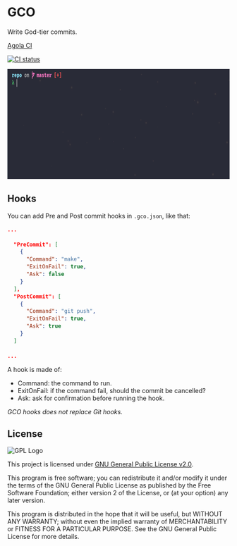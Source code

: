 # GCO

Write God-tier commits.

[Agola CI](https://ci.notagovernment.agency/user/Pauloo27/projects/GCO.proj)

[![CI status](https://ci.notagovernment.agency/api/v1alpha/badges/a04bdf61-b3f3-422a-bb81-10c5408abf20?branch=master)](https://ci.notagovernment.agency/user/Pauloo27/projects/GCO.proj)


<img src="https://github.com/Pauloo27/gco/raw/master/.assets/commit.gif" alt="Usage example gif" height="250x" />

## Hooks

You can add Pre and Post commit hooks in `.gco.json`, like that:
```json
...

  "PreCommit": [
    {
      "Command": "make",
      "ExitOnFail": true,
      "Ask": false
    }
  ],
  "PostCommit": [
    {
      "Command": "git push",
      "ExitOnFail": true,
      "Ask": true
    }
  ]
  
...
```

A hook is made of:
- Command: the command to run.
- ExitOnFail: if the command fail, should the commit be cancelled?
- Ask: ask for confirmation before running the hook.

_GCO hooks does not replace Git hooks._

## License

<img src="https://i.imgur.com/AuQQfiB.png" alt="GPL Logo" height="100px" />

This project is licensed under [GNU General Public License v2.0](./LICENSE).

This program is free software; you can redistribute it and/or modify 
it under the terms of the GNU General Public License as published by 
the Free Software Foundation; either version 2 of the License, or
(at your option) any later version.

This program is distributed in the hope that it will be useful,
but WITHOUT ANY WARRANTY; without even the implied warranty of
MERCHANTABILITY or FITNESS FOR A PARTICULAR PURPOSE. See the
GNU General Public License for more details.

